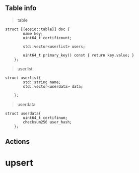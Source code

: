 Table info
-------------
> table

	struct [[eosio::table]] doc {
			name key;
			uint64_t certificount;

			std::vector<userlist> users;
			
			uint64_t primary_key() const { return key.value; }
		};
		
> userlist
	
	struct userlist{
			std::string name;
			std::vector<userdata> data;

		};
		
> userdata

	struct userdata{
			uint64_t certifinum;
			checksum256 user_hash;
		};



Actions
-------------
upsert
==============





